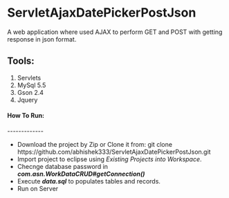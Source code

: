 ServletAjaxDatePickerPostJson
=============================

A web application where used AJAX to perform GET and POST with getting response in json format.

Tools:
-----
<ol>
  <li>Servlets</li>
  <li>MySql 5.5</li>
  <li>Gson 2.4</li>
  <li>Jquery</li>
</ol>

<h4>How To Run:</h4>
-------------
<ul>
  <li>Download the project by Zip or Clone it from: git clone https://github.com/abhishek333/ServletAjaxDatePickerPostJson.git</li>
  <li>Import project to eclipse using <i>Existing Projects into Workspace</i>.</li>
  <li>Checnge database password in <b><i>com.asn.WorkDataCRUD#getConnection()</i></b></li>
  <li>Execute <b><i>data.sql</i></b> to populates tables and records.</li>
  <li>Run on Server</li>
</ul>


